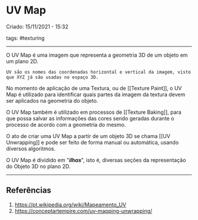 # UV Map
Criado: 15/11/2021 - 15:32

tags: #texturing  

---

O UV Map é uma imagem que representa a geometria 3D de um objeto em um plano 2D. 

```
UV são os nomes das coordenadas horizontal e vertical da imagem, visto que XYZ já são usadas no espaço 3D.
```

No momento de aplicação de uma Textura, ou de [[Texture Paint]], o UV Map é utilizado para identificar quais partes da imagem da textura devem ser aplicados na geometria do objeto.

O UV Map também é utilizado em processos de [[Texture Baking]], para que possa salvar as informações das cores sendo geradas durante o processo de acordo com a geometria do mesmo.

O ato de criar uma UV Map a partir de um objeto 3D se chama [[UV Unwrapping]] e pode ser feito de forma manual ou automática, usando diversos algoritmos.

O UV Map é dividido em "***ilhas***", isto é, diversas seções da representação do Objeto 3D no plano 2D.

---
## Referências
1. https://pt.wikipedia.org/wiki/Mapeamento_UV
2. https://conceptartempire.com/uv-mapping-unwrapping/